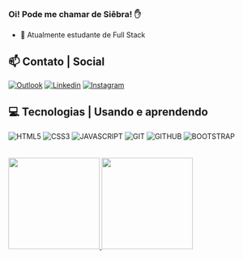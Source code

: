 ### Oi! Pode me chamar de Siêbra! ✋

- 🌱 Atualmente estudante de Full Stack

## 📫 Contato | Social

[![Outlook](https://img.shields.io/badge/Microsoft_Outlook-0078D4?style=for-the-badge&logo=microsoft-outlook&logoColor=white)](malito:dalvansiebra@outlook.com)
[![Linkedin](https://img.shields.io/badge/LinkedIn-0077B5?style=for-the-badge&logo=linkedin&logoColor=white)](https://www.linkedin.com/in/dalvan-siebra/)
[![Instagram](https://img.shields.io/badge/Instagram-E4405F?style=for-the-badge&logo=instagram&logoColor=white)](https://instagram.com/siebralvan)

## 💻 Tecnologias | Usando e aprendendo
<div style="display: inline_block">
    <img align="center" alt="HTML5" src="https://img.shields.io/badge/HTML5-E34F26?style=for-the-badge&logo=html5&logoColor=white" />
    <img align="center" alt="CSS3" src="https://img.shields.io/badge/CSS3-1572B6?style=for-the-badge&logo=css3&logoColor=white" />
    <img align="center" alt="JAVASCRIPT" src="https://img.shields.io/badge/JavaScript-F7DF1E?style=for-the-badge&logo=javascript&logoColor=black" />
    <img align="center" alt="GIT" src="https://img.shields.io/badge/GIT-E44C30?style=for-the-badge&logo=git&logoColor=white" />
    <img align="center" alt="GITHUB" src="https://img.shields.io/badge/GitHub-100000?style=for-the-badge&logo=github&logoColor=white" />
    <img align="center" alt="BOOTSTRAP" src="https://img.shields.io/badge/Bootstrap-563D7C?style=for-the-badge&logo=bootstrap&logoColor=white" />
</div>

<br/>
<br/>

<div>
    <a href="https://github.com/dalvansiebra">
    <img height="180em" src="https://github-readme-stats.vercel.app/api?username=dalvansiebra&show_icons=true&theme=dracula">
    <img height="180em" src="https://github-readme-stats.vercel.app/api/top-langs/?username=dalvansiebra&layout=compact&theme=dracula">
</div>

<br/>

<!--
![Snake animation](https://github.com/dalvansiebra/dalvansiebra/blob/output/github-contribution-grid-snake.svg)
-->

